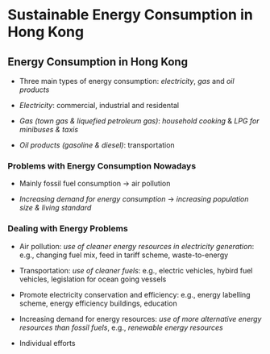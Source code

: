 # Sustainable Energy Consumption in Hong Kong

## Energy Consumption in Hong Kong

- Three main types of energy consumption: *electricity*, *gas* and *oil products*

- *Electricity*: commercial, industrial and residental

- *Gas (town gas & liquefied petroleum gas)*: *household cooking* & *LPG for minibuses & taxis*

- *Oil products (gasoline & diesel)*: transportation

### Problems with Energy Consumption Nowadays

- Mainly fossil fuel consumption -> air pollution

- *Increasing demand for energy consumption* -> *increasing population size & living standard*

### Dealing with Energy Problems

- Air pollution: *use of cleaner energy resources in electricity generation*: e.g., changing fuel mix, feed in tariff scheme, waste-to-energy

- Transportation: *use of cleaner fuels*: e.g., electric vehicles, hybird fuel vehicles, legislation for ocean going vessels

- Promote electricity conservation and efficiency: e.g., energy labelling scheme, energy efficiency buildings, education

- Increasing demand for energy resources: *use of more alternative energy resources than fossil fuels*, e.g., *renewable energy resources*

- Individual efforts
